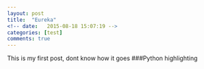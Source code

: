 ```yaml
---
layout: post
title:  "Eureka"
<!-- date:   2015-08-18 15:07:19 -->
categories: [test]
comments: true
---
```

This is my first post, dont know how it goes 
###Python highlighting
